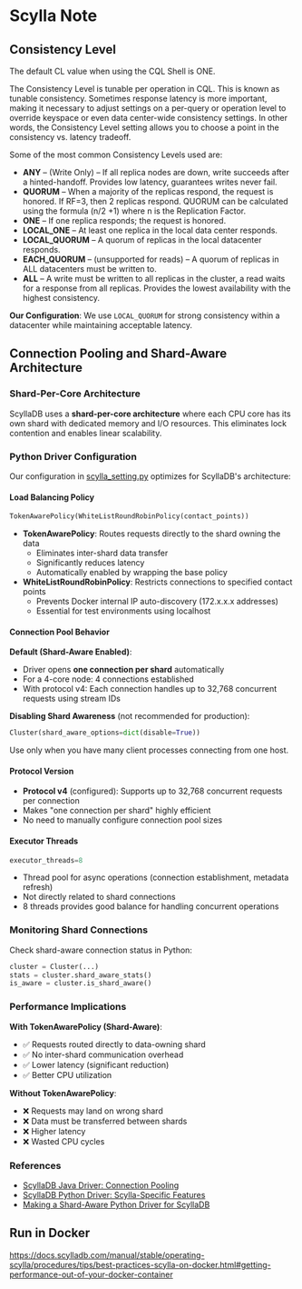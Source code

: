 # Scylla Note

## Consistency Level

The default CL value when using the CQL Shell is ONE.

The Consistency Level is tunable per operation in CQL. This is known as tunable consistency. Sometimes response latency is more important, making it necessary to adjust settings on a per-query or operation level to override keyspace or even data center-wide consistency settings. In other words, the Consistency Level setting allows you to choose a point in the consistency vs. latency tradeoff.

Some of the most common Consistency Levels used are:

- **ANY** – (Write Only) – If all replica nodes are down, write succeeds after a hinted-handoff. Provides low latency, guarantees writes never fail.
- **QUORUM** – When a majority of the replicas respond, the request is honored. If RF=3, then 2 replicas respond. QUORUM can be calculated using the formula (n/2 +1) where n is the Replication Factor.
- **ONE** – If one replica responds; the request is honored.
- **LOCAL_ONE** – At least one replica in the local data center responds.
- **LOCAL_QUORUM** – A quorum of replicas in the local datacenter responds.
- **EACH_QUORUM** – (unsupported for reads) – A quorum of replicas in ALL datacenters must be written to.
- **ALL** – A write must be written to all replicas in the cluster, a read waits for a response from all replicas. Provides the lowest availability with the highest consistency.

**Our Configuration**: We use `LOCAL_QUORUM` for strong consistency within a datacenter while maintaining acceptable latency.

## Connection Pooling and Shard-Aware Architecture

### Shard-Per-Core Architecture

ScyllaDB uses a **shard-per-core architecture** where each CPU core has its own shard with dedicated memory and I/O resources. This eliminates lock contention and enables linear scalability.

### Python Driver Configuration

Our configuration in [scylla_setting.py](src/platform/database/scylla_setting.py) optimizes for ScyllaDB's architecture:

#### Load Balancing Policy

```python
TokenAwarePolicy(WhiteListRoundRobinPolicy(contact_points))
```

- **TokenAwarePolicy**: Routes requests directly to the shard owning the data
  - Eliminates inter-shard data transfer
  - Significantly reduces latency
  - Automatically enabled by wrapping the base policy
- **WhiteListRoundRobinPolicy**: Restricts connections to specified contact points
  - Prevents Docker internal IP auto-discovery (172.x.x.x addresses)
  - Essential for test environments using localhost

#### Connection Pool Behavior

**Default (Shard-Aware Enabled)**:

- Driver opens **one connection per shard** automatically
- For a 4-core node: 4 connections established
- With protocol v4: Each connection handles up to 32,768 concurrent requests using stream IDs

**Disabling Shard Awareness** (not recommended for production):

```python
Cluster(shard_aware_options=dict(disable=True))
```

Use only when you have many client processes connecting from one host.

#### Protocol Version

- **Protocol v4** (configured): Supports up to 32,768 concurrent requests per connection
- Makes "one connection per shard" highly efficient
- No need to manually configure connection pool sizes

#### Executor Threads

```python
executor_threads=8
```

- Thread pool for async operations (connection establishment, metadata refresh)
- Not directly related to shard connections
- 8 threads provides good balance for handling concurrent operations

### Monitoring Shard Connections

Check shard-aware connection status in Python:

```python
cluster = Cluster(...)
stats = cluster.shard_aware_stats()
is_aware = cluster.is_shard_aware()
```

### Performance Implications

**With TokenAwarePolicy (Shard-Aware)**:

- ✅ Requests routed directly to data-owning shard
- ✅ No inter-shard communication overhead
- ✅ Lower latency (significant reduction)
- ✅ Better CPU utilization

**Without TokenAwarePolicy**:

- ❌ Requests may land on wrong shard
- ❌ Data must be transferred between shards
- ❌ Higher latency
- ❌ Wasted CPU cycles

### References

- [ScyllaDB Java Driver: Connection Pooling](https://java-driver.docs.scylladb.com/scylla-3.11.5.x/manual/pooling/)
- [ScyllaDB Python Driver: Scylla-Specific Features](https://python-driver.docs.scylladb.com/stable/scylla-specific.html)
- [Making a Shard-Aware Python Driver for ScyllaDB](https://www.scylladb.com/2020/10/15/making-a-shard-aware-python-driver-for-scylla-part-2/)

## Run in Docker

<https://docs.scylladb.com/manual/stable/operating-scylla/procedures/tips/best-practices-scylla-on-docker.html#getting-performance-out-of-your-docker-container>
